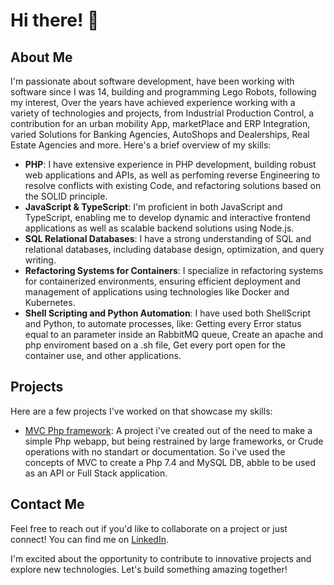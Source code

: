 # Hi there! 👋

## About Me
I'm passionate about software development, have been working with software since I was 14, building and programming Lego Robots, following my interest, Over the years have achieved experience working with a variety of technologies and projects, from Industrial Production Control, a contribution for an urban mobility App, marketPlace and ERP Integration, varied Solutions for Banking Agencies, AutoShops and Dealerships, Real Estate Agencies and more. Here's a brief overview of my skills:

- **PHP**: I have extensive experience in PHP development, building robust web applications and APIs, as well as perfoming reverse Engineering to resolve conflicts with existing Code, and refactoring solutions based on the SOLID principle.
- **JavaScript & TypeScript**: I'm proficient in both JavaScript and TypeScript, enabling me to develop dynamic and interactive frontend applications as well as scalable backend solutions using Node.js.
- **SQL Relational Databases**: I have a strong understanding of SQL and relational databases, including database design, optimization, and query writing.
- **Refactoring Systems for Containers**: I specialize in refactoring systems for containerized environments, ensuring efficient deployment and management of applications using technologies like Docker and Kubernetes.
- **Shell Scripting and Python Automation**: I have used both ShellScript and Python, to automate processes, like: Getting every Error status equal to an parameter inside an RabbitMQ queue, Create an apache and php enviroment based on a .sh file, Get every port open for the container use, and other applications.

## Projects
Here are a few projects I've worked on that showcase my skills:
- [MVC Php framework](https://github.com/Hipsflow/MVC-Framework-): A project i've created out of the need to make a simple Php webapp, but being restrained by large frameworks, or Crude operations with no standart or documentation. So i've used the concepts of MVC to create a Php 7.4 and MySQL DB, abble to be used as an API or Full Stack application.

## Contact Me
Feel free to reach out if you'd like to collaborate on a project or just connect! You can find me on [LinkedIn](https://www.linkedin.com/in/cau%C3%A3-pisoni-a16517212/).

I'm excited about the opportunity to contribute to innovative projects and explore new technologies. Let's build something amazing together!

